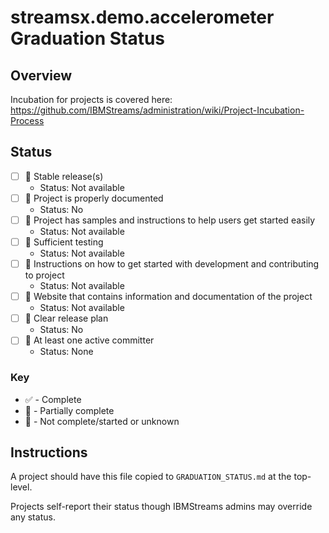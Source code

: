 # streamsx.demo.accelerometer Graduation Status


## Overview
Incubation for projects is covered here: https://github.com/IBMStreams/administration/wiki/Project-Incubation-Process

## Status

- [ ] :red_circle: Stable release(s)
  * Status: Not available
- [ ] :red_circle: Project is properly documented
  * Status: No
- [ ] :red_circle: Project has samples and instructions to help users get started easily
  * Status: Not available
- [ ] :red_circle: Sufficient testing
  * Status: Not available
- [ ] :red_circle: Instructions on how to get started with development and contributing to project
  * Status: Not available
- [ ] :red_circle: Website that contains information and documentation of the project
  * Status: Not available
- [ ] :red_circle: Clear release plan
  * Status: No
- [ ] :red_circle: At least one active committer
  * Status: None

### Key
* :white_check_mark: - Complete
* :large_orange_diamond: - Partially complete
* :red_circle: - Not complete/started or unknown

## Instructions
A project should have this file copied to `GRADUATION_STATUS.md` at the top-level.

Projects self-report their status though IBMStreams admins may override any status.
